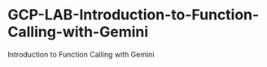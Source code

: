 # GCP-LAB-Introduction-to-Function-Calling-with-Gemini
Introduction to Function Calling with Gemini
